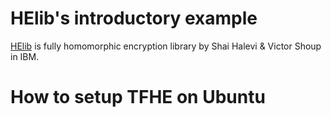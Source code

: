 # HElib's introductory example
[HElib](https://github.com/shaih/HElib) is fully homomorphic encryption library by Shai Halevi & Victor Shoup in IBM.

# How to setup TFHE on Ubuntu

